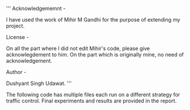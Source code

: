 '''
Acknowledgememnt - 

I have used the work of Mihir M Gandhi for the purpose of extending my project. 

License - 

On all the part where I did not edit Mihir's code, please give acknowlegdement to him. On the part which is originally mine, no need of acknowledgement. 

Author - 

Dushyant Singh Udawat.
'''

The following code has multiple files each run on a different strategy for traffic control. Final experiments and results are provided in the report. 


